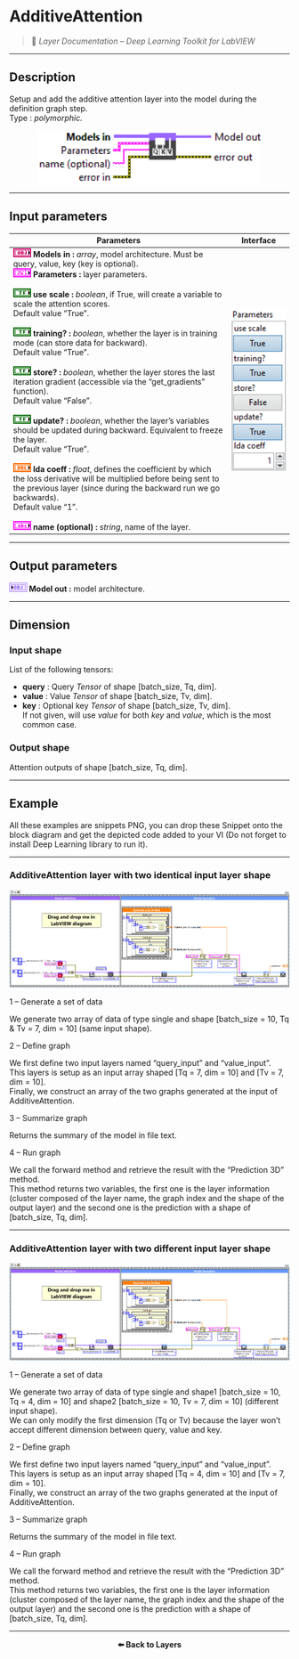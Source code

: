 # AdditiveAttention

> 🔹 *Layer Documentation – Deep Learning Toolkit for LabVIEW*

---

## Description

Setup and add the additive attention layer into the model during the definition graph step.  
Type : *polymorphic.*

<p align="center">
  <img src="./AdditiveAttention/additive_attention_add_to_graph.png" alt="AdditiveAttention Layer VI" width="400"/>
</p>

---

## Input parameters

| **Parameters** | **Interface** |
|----------------|----------------|
| **![OBJ](./Type/input_object.png) Models in :** *array*, model architecture. Must be query, value, key (key is optional). <br> **![FCT](./Type/cluster.png) Parameters :** layer parameters. <br><br> **![TF](./Type/booleen.png) use scale :** *boolean*, if True, will create a variable to scale the attention scores.<br>Default value “True”. <br><br> **![TF](./Type/booleen.png) training? :** *boolean*, whether the layer is in training mode (can store data for backward).<br>Default value “True”. <br><br> **![TF](./Type/booleen.png) store? :** *boolean*, whether the layer stores the last iteration gradient (accessible via the “get_gradients” function).<br>Default value “False”. <br><br> **![TF](./Type/booleen.png) update? :** *boolean*, whether the layer’s variables should be updated during backward. Equivalent to freeze the layer.<br>Default value “True”. <br><br> **![DBL](./Type/double.png) lda coeff :** *float*, defines the coefficient by which the loss derivative will be multiplied before being sent to the previous layer (since during the backward run we go backwards).<br>Default value “1”. <br><br> **![ABC](./Type/string.png) name (optional) :** *string*, name of the layer. | <img src="./_params/param_attention.png" alt="Attention Parameters" width="200"/> |

---

## Output parameters

**![OBJ](./Type/output_model.png) Model out :** model architecture.

---

## Dimension

### Input shape

List of the following tensors:
- **query** : Query *Tensor* of shape [batch_size, Tq, dim].  
- **value** : Value *Tensor* of shape [batch_size, Tv, dim].  
- **key** : Optional key *Tensor* of shape [batch_size, Tv, dim].  
  If not given, will use *value* for both *key* and *value*, which is the most common case.

### Output shape

Attention outputs of shape [batch_size, Tq, dim].

---
## Example

All these examples are snippets PNG, you can drop these Snippet onto the block diagram and get the depicted code added to your VI (Do not forget to install Deep Learning library to run it).

---

### AdditiveAttention layer with two identical input layer shape

<p align="center">
  <img src="./AdditiveAttention/1-additiveattention-with-two-identical-input-layer-shape.png" alt="AdditiveAttention identical input shapes"/>
</p>

1 – Generate a set of data  

We generate two array of data of type single and shape [batch_size = 10, Tq & Tv = 7, dim = 10] (same input shape).

2 – Define graph  

We first define two input layers named “query_input” and “value_input”.  
This layers is setup as an input array shaped [Tq = 7, dim = 10] and [Tv = 7, dim = 10].  
Finally, we construct an array of the two graphs generated at the input of AdditiveAttention.

3 – Summarize graph  

Returns the summary of the model in file text.

4 – Run graph  

We call the forward method and retrieve the result with the “Prediction 3D” method.  
This method returns two variables, the first one is the layer information (cluster composed of the layer name, the graph index and the shape of the output layer) and the second one is the prediction with a shape of [batch_size, Tq, dim].

---

### AdditiveAttention layer with two different input layer shape

<p align="center">
  <img src="./AdditiveAttention/2-additiveattention-with-two-different-input-layer-shape.png" alt="AdditiveAttention different input shapes"/>
</p>

1 – Generate a set of data  

We generate two array of data of type single and shape1 [batch_size = 10, Tq = 4, dim = 10] and shape2 [batch_size = 10, Tv = 7, dim = 10] (different input shape).  
We can only modify the first dimension (Tq or Tv) because the layer won’t accept different dimension between query, value and key.

2 – Define graph  

We first define two input layers named “query_input” and “value_input”.  
This layers is setup as an input array shaped [Tq = 4, dim = 10] and [Tv = 7, dim = 10].  
Finally, we construct an array of the two graphs generated at the input of AdditiveAttention.

3 – Summarize graph  

Returns the summary of the model in file text.

4 – Run graph  

We call the forward method and retrieve the result with the “Prediction 3D” method.  
This method returns two variables, the first one is the layer information (cluster composed of the layer name, the graph index and the shape of the output layer) and the second one is the prediction with a shape of [batch_size, Tq, dim].

---

<p align="center">
  <a href="../Layers.md" style="text-decoration:none; font-weight:bold;">⬅️ Back to Layers</a>
</p>
